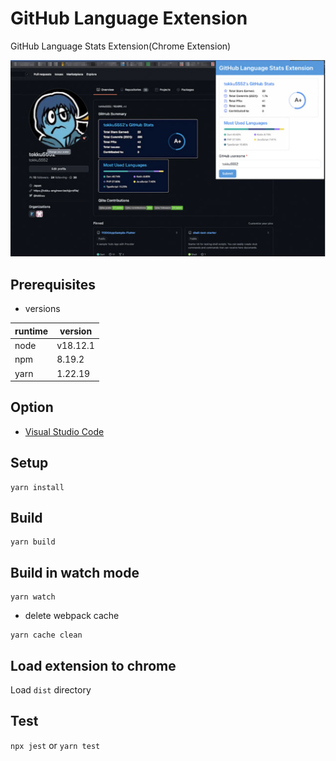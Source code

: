 # GitHub Language Extension

GitHub Language Stats Extension(Chrome Extension)

![image](docs/image.png)

## Prerequisites

- versions

| runtime |version|
|--|---|
|node|v18.12.1|
|npm|8.19.2|
|yarn|1.22.19|

## Option

- [Visual Studio Code](https://code.visualstudio.com/)

## Setup

```bash:
yarn install
```

## Build

```bash:
yarn build
```

## Build in watch mode

```bash:
yarn watch
```

- delete webpack cache

```bash:
yarn cache clean
```

## Load extension to chrome

Load `dist` directory

## Test

`npx jest` or `yarn test`
